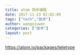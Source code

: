 ```yaml
---
title: atom 同步编程
date: 2017-11-23 02:02:09
tags: ["tech","技术"]
author: wangxiuwen
categories: ["技术"]
layout: post
---
```


https://atom.io/packages/teletype
